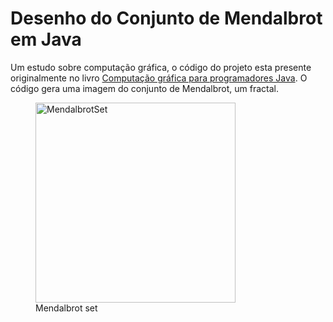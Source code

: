 # Desenho do Conjunto de Mendalbrot em Java
<p>Um estudo sobre computação gráfica, o código do projeto esta presente originalmente no livro <a href='https://www.amazon.com.br/Computa%C3%A7%C3%A3o-Gr%C3%A1fica-Para-Programadores-Java/dp/8521616295'>Computação gráfica para programadores Java</a>.
O código gera uma imagem do conjunto de Mendalbrot, um fractal.
</p>
<figure>
<img src='https://www2.ufjf.br/fractalize/wp-content/uploads/sites/229/2020/12/I1P5-300x225.png' alt='MendalbrotSet' width=320></img>
<figcaption>Mendalbrot set</figcaption>
</figure>
